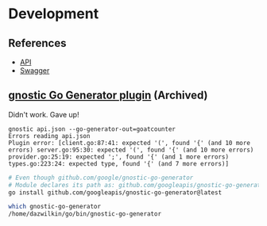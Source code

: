 # Development

## References

+ [API](https://www.goatcounter.com/help/api)
+ [Swagger](https://www.goatcounter.com/api.json)


## [gnostic Go Generator plugin](https://github.com/google/gnostic-go-generator) (Archived)

Didn't work. Gave up!

```console
gnostic api.json --go-generator-out=goatcounter
Errors reading api.json
Plugin error: [client.go:87:41: expected '(', found '{' (and 10 more errors) server.go:95:30: expected '(', found '{' (and 10 more errors) provider.go:25:19: expected ';', found '{' (and 1 more errors) types.go:223:24: expected type, found '{' (and 7 more errors)]
```

```bash
# Even though github.com/google/gnostic-go-generator
# Module declares its path as: github.com/googleapis/gnostic-go-generator
go install github.com/googleapis/gnostic-go-generator@latest

which gnostic-go-generator
/home/dazwilkin/go/bin/gnostic-go-generator
```


